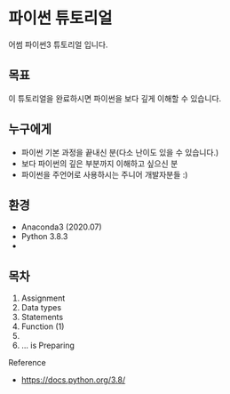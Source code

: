 # 파이썬 튜토리얼

어썸 파이썬3 튜토리얼 입니다.

## 목표

이 튜토리얼을 완료하시면 파이썬을 보다 깊게 이해할 수 있습니다.

## 누구에게

- 파이썬 기본 과정을 끝내신 분(다소 난이도 있을 수 있습니다.)
- 보다 파이썬의 깊은 부분까지 이해하고 싶으신 분
- 파이썬을 주언어로 사용하시는 주니어 개발자분들 :)

## 환경

- Anaconda3 (2020.07)
- Python 3.8.3
- 

## 목차

1. Assignment
2. Data types
3. Statements
4. Function (1)
5. 
6. ... is Preparing









Reference

- https://docs.python.org/3.8/